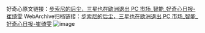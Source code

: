 好奇心原文链接：[步索尼的后尘，三星也在欧洲退出 PC 市场_智能_好奇心日报-崔绮雯](https://www.qdaily.com/articles/2543.html)
WebArchive归档链接：[步索尼的后尘，三星也在欧洲退出 PC 市场_智能_好奇心日报-崔绮雯](http://web.archive.org/web/20190623151215/https://www.qdaily.com/articles/2543.html)
![image](http://ww3.sinaimg.cn/large/007d5XDply1g3v6bmt5a0j30u03817wh)